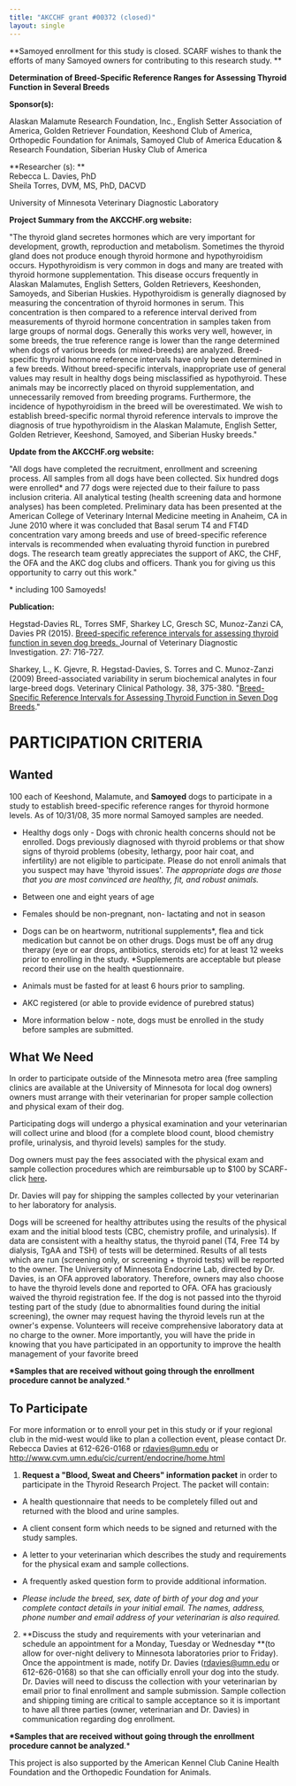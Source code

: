 ```yaml
---
title: "AKCCHF grant #00372 (closed)"
layout: single
---
```


**Samoyed enrollment for this study is closed. SCARF wishes to thank
the efforts of many Samoyed owners for contributing to this research
study. **

**Determination of Breed-Specific Reference Ranges for Assessing Thyroid
Function in Several Breeds**

**Sponsor(s):**

Alaskan Malamute Research Foundation, Inc., English Setter Association
of America, Golden Retriever Foundation, Keeshond Club of America,
Orthopedic Foundation for Animals, Samoyed Club of America Education &
Research Foundation, Siberian Husky Club of America

**Researcher (s): **\
Rebecca L. Davies, PhD\
Sheila Torres, DVM, MS, PhD, DACVD

University of Minnesota Veterinary Diagnostic Laboratory

**Project Summary from the AKCCHF.org website:**

"The thyroid gland secretes hormones which are very important for
development, growth, reproduction and metabolism. Sometimes the thyroid
gland does not produce enough thyroid hormone and hypothyroidism occurs.
Hypothyroidism is very common in dogs and many are treated with thyroid
hormone supplementation. This disease occurs frequently in Alaskan
Malamutes, English Setters, Golden Retrievers, Keeshonden, Samoyeds, and
Siberian Huskies. Hypothyroidism is generally diagnosed by measuring the
concentration of thyroid hormones in serum. This concentration is then
compared to a reference interval derived from measurements of thyroid
hormone concentration in samples taken from large groups of normal dogs.
Generally this works very well, however, in some breeds, the true
reference range is lower than the range determined when dogs of various
breeds (or mixed-breeds) are analyzed. Breed-specific thyroid hormone
reference intervals have only been determined in a few breeds. Without
breed-specific intervals, inappropriate use of general values may result
in healthy dogs being misclassified as hypothyroid. These animals may be
incorrectly placed on thyroid supplementation, and unnecessarily removed
from breeding programs. Furthermore, the incidence of hypothyroidism in
the breed will be overestimated. We wish to establish breed-specific
normal thyroid reference intervals to improve the diagnosis of true
hypothyroidism in the Alaskan Malamute, English Setter, Golden
Retriever, Keeshond, Samoyed, and Siberian Husky breeds."

**Update from the AKCCHF.org website:**

"All dogs have completed the recruitment, enrollment and screening
process. All samples from all dogs have been collected. Six hundred dogs
were enrolled\* and 77 dogs were rejected due to their failure to pass
inclusion criteria. All analytical testing (health screening data and
hormone analyses) has been completed. Preliminary data has been
presented at the American College of Veterinary Internal Medicine
meeting in Anaheim, CA in June 2010 where it was concluded that Basal
serum T4 and FT4D concentration vary among breeds and use of
breed-specific reference intervals is recommended when evaluating
thyroid function in purebred dogs. The research team greatly appreciates
the support of AKC, the CHF, the OFA and the AKC dog clubs and officers.
Thank you for giving us this opportunity to carry out this work."

\* including 100 Samoyeds!

**Publication:**

Hegstad-Davies RL, Torres SMF, Sharkey LC, Gresch SC, Munoz-Zanzi CA,
Davies PR (2015). [Breed-specific reference intervals for assessing
thyroid function in seven dog
breeds. ](https://journals.sagepub.com/doi/full/10.1177/1040638715606953) Journal of
Veterinary Diagnostic Investigation. 27: 716-727.

Sharkey, L., K. Gjevre, R. Hegstad-Davies, S. Torres and C. Munoz-Zanzi
(2009) Breed-associated variability in serum biochemical analytes in
four large-breed dogs. Veterinary Clinical Pathology. 38, 375-380.
"[Breed- Specific Reference Intervals for Assessing Thyroid Function in
Seven Dog Breeds](http://www.ncbi.nlm.nih.gov/pubmed/19351336)."

# PARTICIPATION CRITERIA

## Wanted

100 each of Keeshond, Malamute, and **Samoyed** dogs to participate in a
study to establish breed-specific reference ranges for thyroid hormone
levels. As of 10/31/08, 35 more normal Samoyed samples are needed.

- Healthy dogs only - Dogs with chronic health concerns should not be
  enrolled. Dogs previously diagnosed with thyroid problems or that
  show signs of thyroid problems (obesity, lethargy, poor hair coat,
  and infertility) are not eligible to participate. Please do not
  enroll animals that you suspect may have 'thyroid issues'. _The
  appropriate dogs are those that you are most convinced are healthy,
  fit, and robust animals._

- Between one and eight years of age

- Females should be non-pregnant, non- lactating and not in season

- Dogs can be on heartworm, nutritional supplements\*, flea and tick
  medication but cannot be on other drugs. Dogs must be off any drug
  therapy (eye or ear drops, antibiotics, steroids etc) for at least
  12 weeks prior to enrolling in the study. \*Supplements are
  acceptable but please record their use on the health questionnaire.

- Animals must be fasted for at least 6 hours prior to sampling.

- AKC registered (or able to provide evidence of purebred status)

- More information below - note, dogs must be enrolled in the study
  before samples are submitted.

## What We Need

In order to participate outside of the Minnesota metro area (free
sampling clinics are available at the University of Minnesota for local
dog owners) owners must arrange with their veterinarian for proper
sample collection and physical exam of their dog.

Participating dogs will undergo a physical examination and your
veterinarian will collect urine and blood (for a complete blood count,
blood chemistry profile, urinalysis, and thyroid levels) samples for the
study.

Dog owners must pay the fees associated with the physical exam and
sample collection procedures which are reimbursable up to \$100 by
SCARF-
click [here](/research/how-scarf-can-help-defray-the-cost)**.**

Dr. Davies will pay for shipping the samples collected by your
veterinarian to her laboratory for analysis.

Dogs will be screened for healthy attributes using the results of the
physical exam and the initial blood tests (CBC, chemistry profile, and
urinalysis). If data are consistent with a healthy status, the thyroid
panel (T4, Free T4 by dialysis, TgAA and TSH) of tests will be
determined. Results of all tests which are run (screening only, or
screening + thyroid tests) will be reported to the owner. The University
of Minnesota Endocrine Lab, directed by Dr. Davies, is an OFA approved
laboratory. Therefore, owners may also choose to have the thyroid levels
done and reported to OFA. OFA has graciously waived the thyroid
registration fee. If the dog is not passed into the thyroid testing part
of the study (due to abnormalities found during the initial screening),
the owner may request having the thyroid levels run at the owner's
expense. Volunteers will receive comprehensive laboratory data at no
charge to the owner. More importantly, you will have the pride in
knowing that you have participated in an opportunity to improve the
health management of your favorite breed

**\*Samples that are received without going through the enrollment
procedure cannot be analyzed**.\*

## To Participate

For more information or to enroll your pet in this study or if your
regional club in the mid-west would like to plan a collection event,
please contact Dr. Rebecca Davies at 612-626-0168
or <rdavies@umn.edu> or <http://www.cvm.umn.edu/cic/current/endocrine/home.html>

1. **Request a "Blood, Sweat and Cheers" information packet** in
   order to participate in the Thyroid Research Project. The packet will
   contain:

- A health questionnaire that needs to be completely filled out and returned with the blood and urine samples.
- A client consent form which needs to be signed and returned with the study samples.
- A letter to your veterinarian which describes the study and requirements for the physical exam and sample collections.
- A frequently asked question form to provide additional information.

- _Please include the breed, sex, date of birth of your dog and your
  complete contact details in your initial email. The names, address,
  phone number and email address of your veterinarian is also required._

2. **Discuss the study and requirements with your veterinarian and
   schedule an appointment for a Monday, Tuesday or Wednesday **(to allow
   for over-night delivery to Minnesota laboratories prior to Friday). Once
   the appointment is made, notify Dr. Davies (<rdavies@umn.edu> or
   612-626-0168) so that she can officially enroll your dog into the study.
   Dr. Davies will need to discuss the collection with your veterinarian by
   email prior to final enrollment and sample submission. Sample collection
   and shipping timing are critical to sample acceptance so it is important
   to have all three parties (owner, veterinarian and Dr. Davies) in
   communication regarding dog enrollment.

**\*Samples that are received without going through the enrollment
procedure cannot be analyzed**.\*

This project is also supported by the American Kennel Club Canine Health
Foundation and the Orthopedic Foundation for Animals.

